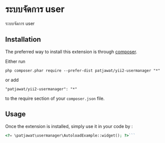 ระบบจัดการ user
===============
ระบบจัดการ user

Installation
------------

The preferred way to install this extension is through [composer](http://getcomposer.org/download/).

Either run

```
php composer.phar require --prefer-dist patjawat/yii2-usermanager "*"
```

or add

```
"patjawat/yii2-usermanager": "*"
```

to the require section of your `composer.json` file.


Usage
-----

Once the extension is installed, simply use it in your code by  :

```php
<?= \patjawat\usermanager\AutoloadExample::widget(); ?>```